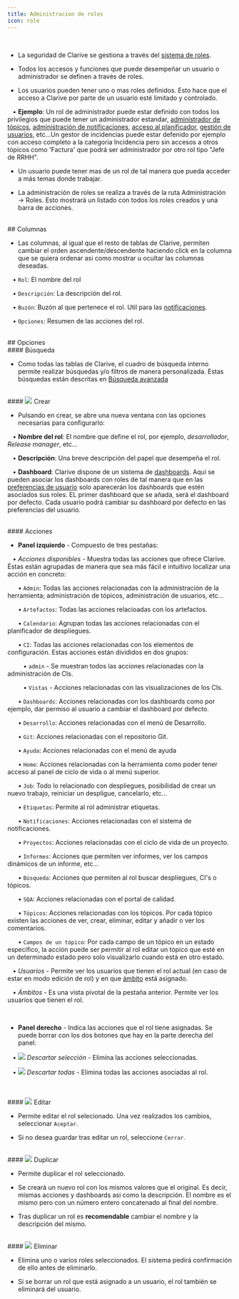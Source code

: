```yaml
---
title: Administracion de roles
icon: role
---
```


<br />

* La seguridad de Clarive se gestiona a través del [sistema de roles](concepts/roles).

* Todos los accesos y funciones que puede desempeñar un usuario o administrador se definen a través de roles.

* Los usuarios pueden tener uno o mas roles definidos. Esto hace que el acceso a Clarive por parte de un usuario esté limitado y controlado. 

&nbsp; &nbsp;• **Ejemplo**: Un rol de administrador puede estar definido con todos los privilegios que puede tener un administrador estandar, [administrador de tópicos](Administracion/topics), [administración de notificaciones](Administracion/notifications), [acceso al planificador](Administracion/scheduler), [gestión de usuarios](Administracion/user), etc...Un gestor de incidencias puede estar defenido por ejemplo con acceso completo a la categoria Incidencia pero sin accesos a otros tópicos como 'Factura' que podrá ser administrador por otro rol tipo "Jefe de RRHH".

* Un usuario puede tener mas de un rol de tal manera que pueda acceder a más temas donde trabajar.

* La administración de roles se realiza a través de la ruta Administración → Roles. Esto mostrará un listado con todos los roles creados y una barra de acciones. 

<br />
## Columnas

* Las columnas, al igual que el resto de tablas de Clarive, permiten cambiar el orden ascendente/descendente haciendo click en la columna que se quiera ordenar asi como mostrar u ocultar las columnas deseadas.<br />

&nbsp; &nbsp;• `Rol`: El nombre del rol <br />

&nbsp; &nbsp;• `Descripción`: La descripción del rol. <br />

&nbsp; &nbsp;• `Buzón`: Buzón al que pertenece el rol. Util para las [notificaciones](Administracion/notifications). <br />

&nbsp; &nbsp;• `Opciones`: Resumen de las acciones del rol.


<br />
## Opciones

<br />
#### Búsqueda

* Como todas las tablas de Clarive, el cuadro de búsqueda interno permite realizar búsquedas y/o filtros de manera personalizada. Estas búsquedas están descritas en [Búsqueda avanzada](Primeros_pasos/search-syntax)

<br />
#### <img src="/static/images/icons/add.gif" /> Crear

* Pulsando en crear, se abre una nueva ventana con las opciones necesarias para configurarlo:<br />

&nbsp; &nbsp;• **Nombre del rol**: El nombre que define el rol, por ejemplo, *desarrollador*, *Release manager*, etc...<br />

&nbsp; &nbsp;• **Descripción**: Una breve descripción del papel que desempeña el rol. <br />

&nbsp; &nbsp;• **Dashboard**: Clarive dispone de un sistema de [dashboards](concepts/dashboards). Aqui se pueden asociar los dashboards con roles de tal manera que en las [preferencias de usuario](Primeros_pasos/prefs) solo aparecerán los dashboards que estén asociados sus roles. EL primer dashboard que se añada, será el dashboard por defecto. Cada usuario podrá cambiar su dashboard por defecto en las preferencias del usuario.


<br />
#### Acciones

* **Panel izquierdo** - Compuesto de tres pestañas:

&nbsp; &nbsp;• *Acciones disponibles* - Muestra todas las acciones que ofrece Clarive. Éstas están agrupadas de manera que sea más fácil e intuitivo localizar una acción en concreto:<br />

&nbsp; &nbsp;&nbsp; &nbsp;• `Admin`: Todas las acciones relacionadas con la administración de la herramienta; administración de tópicos, administración de usuarios, etc...<br />

&nbsp; &nbsp;&nbsp; &nbsp;• `Artefactos`: Todas las acciones relacioadas con los artefactos. <br />

&nbsp; &nbsp;&nbsp; &nbsp;• `Calendario`: Agrupan todas las acciones relacionadas con el planificador de despliegues. <br />

&nbsp; &nbsp;&nbsp; &nbsp;• `CI`: Todas las acciones relacionadas con los elementos de configuración. Estas acciones están divididos en dos grupos:<br />

&nbsp; &nbsp;&nbsp; &nbsp;&nbsp; &nbsp;• `admin` - Se muestran todos las acciones relacionadas con la administración de CIs. <br />

&nbsp; &nbsp;&nbsp; &nbsp;&nbsp; &nbsp;• `Vistas` - Acciones relacionadas con las visualizaciones de los CIs. <br />

&nbsp; &nbsp;&nbsp; &nbsp;• `Dashboards`: Acciones relacionadas con los dashboards como por ejemplo, dar permiso al usuario a cambiar el dashboard por defecto. <br />

&nbsp; &nbsp;&nbsp; &nbsp;• `Desarrollo`: Acciones relacionadas con el menú de Desarrollo. <br />

&nbsp; &nbsp;&nbsp; &nbsp;• `Git`: Acciones relacionadas con el repositorio Git.<br />

&nbsp; &nbsp;&nbsp; &nbsp;• `Ayuda`: Acciones relacionadas con el menú de ayuda <br />

&nbsp; &nbsp;&nbsp; &nbsp;• `Home`:  Acciones relacionadas con la herramienta como poder tener acceso al panel de ciclo de vida o al menú superior.<br />

&nbsp; &nbsp;&nbsp; &nbsp;• `Job`: Todo lo relacionado con despliegues, posibilidad de crear un nuevo trabajo, reiniciar un despligue, cancelarlo, etc... <br />

&nbsp; &nbsp;&nbsp; &nbsp;• `Etiquetas`: Permite al rol administrar etiquetas.<br />

&nbsp; &nbsp;&nbsp; &nbsp;• `Notificaciones`:  Acciones relacionadas con el sistema de notificaciones. <br />

&nbsp; &nbsp;&nbsp; &nbsp;• `Proyectos`:  Acciones relacionadas con el ciclo de vida de un proyecto. <br />

&nbsp; &nbsp;&nbsp; &nbsp;• `Informes`: Acciones que permiten ver informes, ver los campos dinámicos de un informe, etc...<br />

&nbsp; &nbsp;&nbsp; &nbsp;• `Búsqueda`: Acciones que permiten al rol buscar despliegues, CI's o tópicos.<br />

&nbsp; &nbsp;&nbsp; &nbsp;• `SQA`:  Acciones relacionadas con el portal de calidad. <br />

&nbsp; &nbsp;&nbsp; &nbsp;• `Tópicos`:  Acciones relacionadas con los tópicos. Por cada tópico existen las acciones de ver, crear, eliminar, editar y añadir o ver los comentarios. <br />

&nbsp; &nbsp;&nbsp; &nbsp;• `Campos de un tópico`: Por cada campo de un tópico en un estado específico, la acción puede ser permitir al rol editar un tópico que esté en un determinado estado pero solo visualizarlo cuando está en otro estado. <br />


&nbsp; &nbsp;• *Usuarios* - Permite ver los usuarios que tienen el rol actual (en caso de estar en modo edición de rol) y en que [ámbito](concepts/scope) está asignado. <br />

&nbsp; &nbsp;• *Ámbitos* - Es una vista pivotal de la pestaña anterior. Permite ver los usuarios que tienen el rol.<br />

<br />

* **Panel derecho** - Indica las acciones que el rol tiene asignadas. Se puede borrar con los dos botones que hay  en la parte derecha del panel: <br />
 
 &nbsp; &nbsp;• <img src="/static/images/icons/delete_red.png" /> *Descartar selección* - Elimina las acciones seleccionadas. </br>
 
 &nbsp; &nbsp;• <img src="/static/images/icons/del_all.png" />  *Descartar todas* - Elimina todas las acciones asociadas al rol.


<br />

<br />
#### <img src="/static/images/icons/edit.gif" /> Editar

* Permite editar el rol selecionado. Una vez realizados los cambios, seleccionar `Aceptar`.

* Si no desea guardar tras editar un rol, seleccione `Cerrar`.

<br />
#### <img src="/static/images/icons/copy.gif" /> Duplicar

* Permite duplicar el rol seleccionado. 

* Se creará un nuevo rol con los mismos valores que el original. Es decir, mismas acciones y dashboards asi como la descripción. El nombre es el mismo pero con un número entero concatenado al final del nombre. 

* Tras duplicar un rol es **recomendable** cambiar el nombre y la descripción del mismo.

<br />
#### <img src="/static/images/icons/delete_.png" /> Eliminar

* Elimina uno o varios roles seleccionados. El sistema pedirá confirmación de ello antes de eliminarlo. 

* Si se borrar un rol que está asignado a un usuario, el rol también se eliminará del usuario.